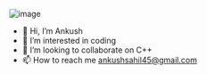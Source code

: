 ![image](https://user-images.githubusercontent.com/83535682/117481408-96772f00-af80-11eb-9ef0-0f6dc5c3a935.png)




- 👋 Hi, I’m Ankush
- 👀 I’m interested in coding 
- 💞️ I’m looking to collaborate on C++
- 📫 How to reach me ankushsahil45@gmail.com

<!---
ankushs24/ankushs24 is a ✨ special ✨ repository because its `README.md` (this file) appears on your GitHub profile.
You can click the Preview link to take a look at your changes.
--->
